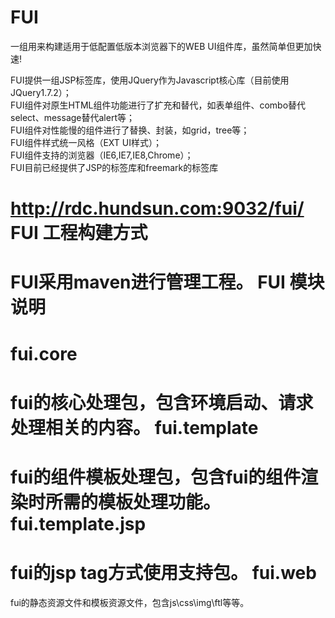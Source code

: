 FUI
===

一组用来构建适用于低配置低版本浏览器下的WEB UI组件库，虽然简单但更加快速!<br>

  FUI提供一组JSP标签库，使用JQuery作为Javascript核心库（目前使用JQuery1.7.2）；<br>
  FUI组件对原生HTML组件功能进行了扩充和替代，如表单组件、combo替代select、message替代alert等；<br>
  FUI组件对性能慢的组件进行了替换、封装，如grid，tree等；<br>
  FUI组件样式统一风格（EXT UI样式）；<br>
  FUI组件支持的浏览器（IE6,IE7,IE8,Chrome）；<br>
  FUI目前已经提供了JSP的标签库和freemark的标签库<br>

http://rdc.hundsun.com:9032/fui/
FUI 工程构建方式
=
FUI采用maven进行管理工程。
FUI 模块说明
=
fui.core
=
fui的核心处理包，包含环境启动、请求处理相关的内容。
fui.template
=
fui的组件模板处理包，包含fui的组件渲染时所需的模板处理功能。
fui.template.jsp
=
fui的jsp tag方式使用支持包。
fui.web
=
fui的静态资源文件和模板资源文件，包含js\css\img\ftl等等。


